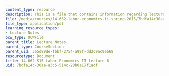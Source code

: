 ```yaml
---
content_type: resource
description: This is a file that contains information regarding lecture 6.
file: /media/courses/14-662-labor-economics-ii-spring-2015/7bdfa14c30aaa3c5514c28b0a17f1adf_MIT14_662S15_lecnotes6.pdf
file_type: application/pdf
learning_resource_types:
- Lecture Notes
ocw_type: OCWFile
parent_title: Lecture Notes
parent_type: CourseSection
parent_uid: 365d89de-fbbf-2754-a99f-dd2c9ac9eb68
resourcetype: Document
title: 14.662 S15 Labor Economics II Lecture 6
uid: 7bdfa14c-30aa-a3c5-514c-28b0a17f1adf
---
```

